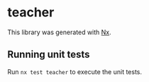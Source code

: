 # teacher

This library was generated with [Nx](https://nx.dev).

## Running unit tests

Run `nx test teacher` to execute the unit tests.
